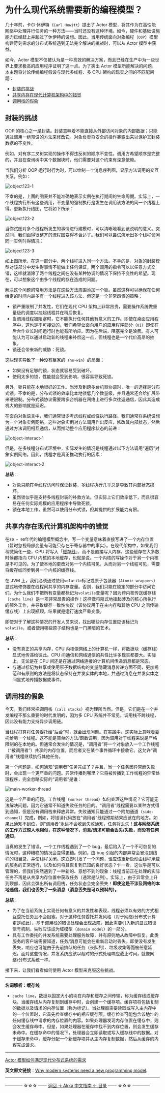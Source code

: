 # 为什么现代系统需要新的编程模型？
几十年前，卡尔·休伊特（`Carl Hewitt`）提出了 Actor 模型，将其作为在高性能网络中处理并行任务的一种方法——当时还没有这种环境。如今，硬件和基础设施能力已经赶上并超过了休伊特的设想。因此，当用传统面向对象编程（`OOP`）模型构建苛刻需求的分布式系统遇到无法完全解决的挑战时，可以从 Actor 模型中获益。

如今，Actor 模型不仅被认为是一种高效的解决方案，而且已经在生产中为一些世界上要求极高的应用程序证明了这一点。为了突出 Actor 模型所能解决的问题，本主题将讨论传统编程假设与现代多线程、多 CPU 架构的现实之间的不匹配问题：

- [封装的挑战](#封装的挑战)
- [共享内存在现代计算机架构中的错觉](#共享内存在现代计算机架构中的错觉)
- [调用栈的假象](#调用栈的假象)

## 封装的挑战
OOP 的核心之一是封装。封装意味着不能直接从外部访问对象的内部数据；只能通过调用一组预设的方法来修改它。对象负责将安全的操作暴露出来以保护其封装数据的不变性。

例如，对有序二叉树实现的操作不得违反树的顺序不变性。调用方希望顺序是完整的，并且在查询树中某个数据块时，他们需要对这个约束有深意依赖。

当我们分析 OOP 运行时行为时，可以绘制一个消息序列图，显示方法调用的交互关系。例如：

![object123-1](../../images/actors-motivation/object123-1.png)

不幸的是，上面的图表并不能准确地表示实例在执行期间的生命周期。实际上，一个线程执行所有这些调用，不变量的强制执行是发生在调用该方法的同一个线程上得。更新执行线图，它将如下所示：

![object123-2](../../images/actors-motivation/object123-2.png)

当你试图对多个线程所发生的事情进行建模时，可以清晰地看到该说明的意义。突然间，我们画得很整齐的流程图变得不合适了。我们可以尝试演示出多个线程访问同一实例时得情况：

![object123-3](../../images/actors-motivation/object123-3.png)

如上图所示，在这一部分中，两个线程进入同一个方法。不幸的是，对象的封装模型对该部分中发生得事情不能做出任何保证。两个调用的指令可以以任意方式交错，这样就消除了两个线程之间在没有某种协调的情况下保持不变性的希望。现在，可以想象这个由多个线程的存在造成的问题。

解决这个问题的常用方法是在这些方法周围添加一个锁。虽然这样可以确保在任何给定的时间内最多有一个线程进入该方法，但这是一个非常昂贵的策略：

- 锁严重限制了并发性，它们在现代 CPU 架构上非常昂贵，需要操作系统做重量级的调度以挂起线程并在稍后恢复。
- 当调用线程被阻塞时，它不能执行任何其他有意义的工作。即使在桌面应用程序中，这也是不可接受的，我们希望让面向用户的应用程序部分（`UI`）即使在后台作业长时间运行时也能有所响应。因为在后端，阻塞完全是浪费。有人可能认为可以通过启动新的线程来补偿这一点，但线程也是一个代价高昂的抽象。
- 锁还会带来新的威胁：死锁。

这些现实导致了一种没有赢家的（`no-win`）的局面：

- 如果没有足够的锁，状态就容易受到破坏。
- 使用太多的锁，性能就会受到影响，很容易导致死锁。

另外，锁只能在本地很好的工作。当涉及到跨多台机器协调时，唯一的选择是分布式锁。不幸的是，分布式锁的效率比本地锁低几个数量级，并且通常还会给扩展带来硬限制。分布式锁协议需要跨多台机器在网络上进行多次往返通信，因此其造成机大的影响就是延迟。

在面向对象语言中，我们通常很少考虑线程或线性执行路径。我们通常将系统设想为一个对象实例网络，这些对象实例对方法调用作出反应，修改其内部状态，然后通过方法调用相互通信，从而推动整个应用程序状态的前进：

![object-interact-1](../../images/actors-motivation/object-interact-1.png)

但是，在多线程分布式环境中，实际发生的情况是线程通过以下方法调用“遍历”对象实例网络。因此，线程才是真正推动执行的因素：

![object-interact-2](../../images/actors-motivation/object-interact-2.png)

**总结**：

- 对象只能在单线程访问时保证封装，多线程执行几乎总是导致其内部状态损坏。
- 虽然锁似乎是支持多线程封装的补救方法，但实际上它们效率低下，而且很容易在任何实际规模的应用程序中导致死锁。
- 锁在本地工作，虽然可以使用分布式锁，但其提供的扩展能力有限。

## 共享内存在现代计算机架构中的错觉

在`80 ~ 90`年代的编程模型概念中，写一个变量意味着直接写进了一个内存位置（暂时忽视局部变量有可能只存在于寄存器中的事实）。在现代架构中，如果我们稍微简化一些，CPU 将写入「[缓存线](https://en.wikipedia.org/wiki/CPU_cache)」，而不是直接写入内存。这些缓存在大多数时候都指向 CPU 内核的本地缓存，也就是说，一个内核的写操作对于另一个内核是不可见的。为了使本地的更改对另一个内核可见，从而对另一个线程可见，需要将缓存线同步到另一个内核的缓存线。

在 JVM 上，我们必须通过使用`volatile`标记或原子包装器（`Atomic wrappers`）显式地修饰要在线程间共享的内存变量。否则，我们只能在锁定的部分中访问它们。为什么我们不把所有变量都标记为`volatile`变量呢？因为跨内核传送缓存线（`cache line`）是一项非常昂贵的操作！这样做将隐式地挂起涉及的核心所执行的额外工作，并导致缓存一致性协议（该协议用于在主内存和其他 CPU 之间传输缓存线）上出现瓶颈。结果就是运行速度严重变慢。

即使对于了解这种情况的开发人员来说，找出哪些内存位置应该标记为`volatile`，或者使用哪些原子结构也是一门黑暗的艺术。

**总结**：

- 没有真正的共享内存，CPU 内核像网络上的计算机一样，将数据块（缓存线）显式地传递给彼此。CPU 间通信和网络通信的共性比许多现实都要大。实际上，无论是在 CPU 间还是在通过网络连接的计算机间传递消息都是常态。
- 与通过标记为共享或使用原子数据结构的变量隐藏消息传递方面不同，更加规范和有原则的方法是将状态保持在并发实体的本地，并通过消息在并发实体之间显式地传播数据或事件。

## 调用栈的假象
今天，我们经常把调用栈（`call stacks`）视为理所当然。但是，它们是在一个并发编程不那么重要的时代发明的，因为多 CPU 系统并不常见。调用栈不跨线程，因此没有能力支持异步调用链。

当线程打算将任务委托给“后台”时，就会出现问题。在实践中，这实际上意味着委托给另一个线程。这不能是简单的方法/函数调用，因为调用对于线程来说是严格限制的在本地的。但通常会发生的情况是，“调用者”将一个对象放入一个工作线程（“被调用者”）共享的内存位置，而后者又在某个事件循环中接收它。这允许“调用者”线程继续执行其他任务。

第一个问题是，如何通知“调用者”任务完成了？并且，当一个任务因异常而失败时，会出现一个更严重的问题。异常传播到哪里？它将被传播到工作线程的异常处理程序，完全忽略实际的“调用者”是谁：

![main-worker-thread](../../images/actors-motivation/main-worker-thread.png)

这是一个严重的问题。工作线程（`worker thread`）如何处理这种情况？它可能无法解决问题，因为它通常不知道失败任务的目的。“调用者”线程需要以某种方式得到通知，但是没有调用栈来释放异常。失败通知只能通过一个附加通道（`side-channel`）完成，例如，将错误代码放在“调用者”线程预期结果应该在的地方。如果此通知不到位，则“调用者”永远不会收到失败通知，任务将丢失！**这与网络系统的工作方式惊人地相似，在这种情况下，消息/请求可能会丢失/失败，而没有任何通知**。

当真的发生了错误，一个工作线程遇到了一个 bug，最后陷入了一个不可恢复的情况时，这种糟糕的情况会变得更糟。例如，由 bug 引起的内部异常会冒泡到线程的根目录，并使线程关闭。这立即引发了一个问题，谁应该重新启动由线程承载的服务的正常运行，以及如何将其恢复到已知的良好状态？乍一看，这似乎是可以管理的，但我们突然遇到了一种新的、意想不到的现象：线程当前正在处理的实际任务不再是从共享内存位置中获取任务（通常是队列）。实际上，由于异常会上升到顶部，因此会弹出所有调用栈，任务状态会完全丢失！**即使这是不涉及网络的本地通信，我们也丢失了一条消息（消息丢失是可以预料的）。**

**总结**：

- 为了在当前系统上实现任何有意义的并发性和表现，线程必须以有效的方式相互委托任务且不会阻塞。对于这种任务委托并发风格（对于网络/分布式计算更是如此），基于调用栈的错误处理会出现故障，因此需要引入新的显式错误信号机制。失败应该成为域模型（`domain model`）的一部分。
- 具有工作委托的并发系统需要处理服务故障，并有原则地从故障中恢复。此类服务的客户端需要知道，任务/消息可能会在重新启动时丢失。即使没有发生丢失，响应也可能由于先前排队的任务（长队列）、垃圾收集等而被任意延迟。面对这些情况，并发系统应该以超时的形式处理响应截止时间，就像网络/分布式系统一样。

接下来，让我们看看如何使用 Actor 模型来克服这些挑战。

---------

**名词解析：缓存线**

- `cache line`，数据以固定大小的块在内存和缓存之间传输，称为缓存线或缓存块。当缓存线从内存复制到缓存中时，会创建一个缓存项。缓存项将包括复制的数据以及请求的内存位置（称为标记）。当处理器需要读取或写入主内存中的一个位置时，它首先检查缓存中的相应缓存项。缓存检查可能包含该地址的任何缓存线中请求的内存位置的内容。如果处理器发现内存位置在缓存中，则会发生缓存命中。但是，如果处理器在缓存中找不到内存位置，则会发生缓存未命中。在缓存命中的情况下，处理器会立即读取或写入缓存线中的数据。对于缓存未命中，缓存分配一个新缓存项并从主内存复制数据，然后从缓存的内容完成请求。

----------

[Actor 模型如何满足现代分布式系统的需求 ](actor-intro.md)

**英文原文链接**：[Why modern systems need a new programming model](https://doc.akka.io/docs/akka/current/guide/actors-motivation.html).

----------
———— ☆☆☆ —— [返回 -> Akka 中文指南 <- 目录](https://github.com/guobinhit/akka-guide/blob/master/README.md) —— ☆☆☆ ————